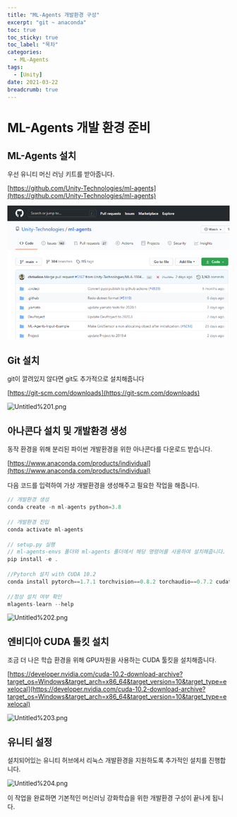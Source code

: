 ```yaml
---
title: "ML-Agents 개발환경 구성"
excerpt: "git ~ anaconda"
toc: true
toc_sticky: true
toc_label: "목차"
categories:
  - ML-Agents
tags:
  - [Unity]
date: 2021-03-22
breadcrumb: true
---
```


# ML-Agents 개발 환경 준비

## ML-Agents 설치

  우선 유니티 머신 러닝 키트를 받아줍니다.

  [https://github.com/Unity-Technologies/ml-agents](https://github.com/Unity-Technologies/ml-agents)

![Untitled.png](/assets/images/posts/2021-03-22/ml1/Untitled.png)

 

## Git 설치

git이 깔려있지 않다면 git도 추가적으로 설치해줍니다

  [https://git-scm.com/downloads](https://git-scm.com/downloads)

![Untitled%201.png](/assets/images/posts/2021-03-22/ml1/Untitled.png/Untitled%201.png)

## 아나콘다 설치 및 개발환경 생성

동작 환경을 위해 분리된 파이썬 개발환경을 위한 아나콘다를 다운로드 받습니다.

[https://www.anaconda.com/products/individual](https://www.anaconda.com/products/individual)

다음 코드를 입력하여 가상 개발환경을 생성해주고 필요한 작업을 해줍니다.

```jsx
// 개발환경 생성
conda create -n ml-agents python=3.8

// 개발환경 진입
conda activate ml-agents

// setup.py 실행
// ml-agents-envs 폴더와 ml-agents 폴더에서 해당 명령어를 사용하여 설치해줍니다.
pip install -e .

//Pytorch 설치 with CUDA 10.2
conda install pytorch==1.7.1 torchvision==0.8.2 torchaudio==0.7.2 cudatoolkit=10.2 -c pytorch

//정상 설치 여부 확인
mlagents-learn --help 
```

![Untitled%202.png](/assets/images/posts/2021-03-22/ml1/Untitled.png/Untitled%202.png)

## 엔비디아 CUDA 툴킷 설치

조금 더 나은 학습 환경을 위해 GPU자원을 사용하는 CUDA 툴킷을 설치해줍니다.

[https://developer.nvidia.com/cuda-10.2-download-archive?target_os=Windows&target_arch=x86_64&target_version=10&target_type=exelocal](https://developer.nvidia.com/cuda-10.2-download-archive?target_os=Windows&target_arch=x86_64&target_version=10&target_type=exelocal)

![Untitled%203.png](/assets/images/posts/2021-03-22/ml1/Untitled.png.png)

## 유니티 설정

  설치되어있는 유니티 허브에서 리눅스 개발환경을 지원하도록 추가적인 설치를 진행합니다.

![Untitled%204.png](/assets/images/posts/2021-03-22/ml1/Untitled.png/Untitled%204.png)

이 작업을 완료하면 기본적인 머신러닝 강화학습을 위한 개발환경 구성이 끝나게 됩니다.